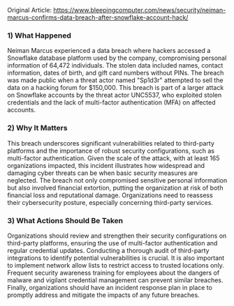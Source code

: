 Original Article: https://www.bleepingcomputer.com/news/security/neiman-marcus-confirms-data-breach-after-snowflake-account-hack/

### 1) What Happened

Neiman Marcus experienced a data breach where hackers accessed a Snowflake database platform used by the company, compromising personal information of 64,472 individuals. The stolen data included names, contact information, dates of birth, and gift card numbers without PINs. The breach was made public when a threat actor named "Sp1d3r" attempted to sell the data on a hacking forum for $150,000. This breach is part of a larger attack on Snowflake accounts by the threat actor UNC5537, who exploited stolen credentials and the lack of multi-factor authentication (MFA) on affected accounts.

### 2) Why It Matters

This breach underscores significant vulnerabilities related to third-party platforms and the importance of robust security configurations, such as multi-factor authentication. Given the scale of the attack, with at least 165 organizations impacted, this incident illustrates how widespread and damaging cyber threats can be when basic security measures are neglected. The breach not only compromised sensitive personal information but also involved financial extortion, putting the organization at risk of both financial loss and reputational damage. Organizations need to reassess their cybersecurity posture, especially concerning third-party services.

### 3) What Actions Should Be Taken

Organizations should review and strengthen their security configurations on third-party platforms, ensuring the use of multi-factor authentication and regular credential updates. Conducting a thorough audit of third-party integrations to identify potential vulnerabilities is crucial. It is also important to implement network allow lists to restrict access to trusted locations only. Frequent security awareness training for employees about the dangers of malware and vigilant credential management can prevent similar breaches. Finally, organizations should have an incident response plan in place to promptly address and mitigate the impacts of any future breaches.